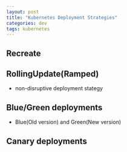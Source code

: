 ```yaml
---
layout: post
title: "Kubernetes Deployment Strategies"
categories: dev
tags: kubernetes
---
```


## Recreate

## RollingUpdate(Ramped)
- non-disruptive deployment stategy

## Blue/Green deployments
- Blue(Old version) and Green(New version)

## Canary deployments

  
